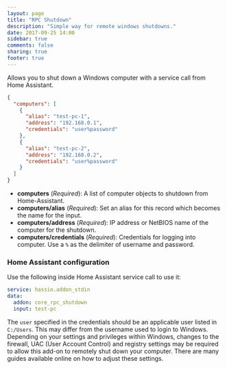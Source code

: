 ```yaml
---
layout: page
title: "RPC Shutdown"
description: "Simple way for remote windows shutdowns."
date: 2017-09-25 14:00
sidebar: true
comments: false
sharing: true
footer: true
---
```


Allows you to shut down a Windows computer with a service call from Home Assistant.

```json
{
  "computers": [
    {
      "alias": "test-pc-1",
      "address": "192.168.0.1",
      "credentials": "user%password"
    },
    {
      "alias": "test-pc-2",
      "address": "192.168.0.2",
      "credentials": "user%password"
    }
  ]
}
```

- **computers** (*Required*): A list of computer objects to shutdown from Home-Assistant.
- **computers/alias** (*Required*): Set an alias for this record which becomes the name for the input.
- **computers/address** (*Required*): IP address or NetBIOS name of the computer for the shutdown.
- **computers/credentials** (*Required*): Credentials for logging into computer. Use a `%` as the delimiter of username and password.

### Home Assistant configuration

Use the following inside Home Assistant service call to use it:

```yaml
service: hassio.addon_stdin
data:
  addon: core_rpc_shutdown
  input: test-pc
```

<div class='note'>

The `user` specified in the credentials should be an applicable user listed in `C:/Users`. This may differ from the username used to login to Windows. Depending on your settings and privileges within Windows, changes to the firewall, UAC (User Account Control) and registry settings may be required to allow this add-on to remotely shut down your computer. There are many guides available online on how to adjust these settings.

</div>

